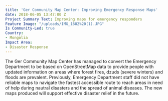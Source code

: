 ```yaml
---
title: 'Ger Community Map Center: Improving Emergency Response Maps'
date: 2018-06-05 13:47:00 Z
Project Summary Text: Improving maps for emergency responders
Feature Image: "/uploads/IMG_1682%20(1).JPG"
Is Community-Led: true
Country:
- Mongolia
Impact Area:
- Disaster Response
---
```


The Ger Community Map Center has managed to convert the Emergency Department to be based on OpenStreetMap data to provide people with updated information on areas where forest fires, dzuds (severe winters) and floods are prevalent. Previously, Emergency Department staff did not have reliable maps to navigate the fastest accessible route to reach areas in need of help during nautral disasters and the spread of animal diseases. The new maps produced will support effective disaster relief in the future. 
